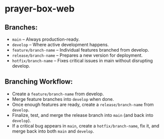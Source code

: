 # prayer-box-web

## Branches:
- `main` – Always production-ready.
- `develop` – Where active development happens.
- `feature/branch-name` – Individual features branched from develop.
- `release/branch-name` – Prepares a new version for deployment.
- `hotfix/branch-name` – Fixes critical issues in main without disrupting develop.

## Branching Workflow:
- Create a `feature/branch-name` from develop.
- Merge feature branches into `develop` when done.
- Once enough features are ready, create a `release/branch-name` from `develop`.
- Finalize, test, and merge the release branch into `main` (and back into `develop`).
- If a critical bug appears in `main`, create a `hotfix/branch-name`, fix it, and merge back into both `main` and `develop`.